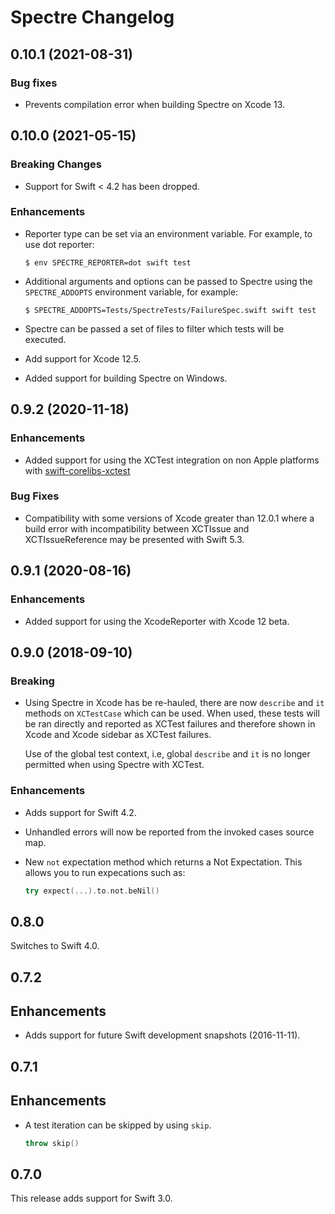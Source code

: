 # Spectre Changelog

## 0.10.1 (2021-08-31)

### Bug fixes

- Prevents compilation error when building Spectre on Xcode 13.


## 0.10.0 (2021-05-15)

### Breaking Changes

- Support for Swift < 4.2 has been dropped.

### Enhancements

- Reporter type can be set via an environment variable. For example, to use dot
  reporter:

  ```shell
  $ env SPECTRE_REPORTER=dot swift test
  ```

- Additional arguments and options can be passed to Spectre using the
  `SPECTRE_ADDOPTS` environment variable, for example:

  ```shell
  $ SPECTRE_ADDOPTS=Tests/SpectreTests/FailureSpec.swift swift test
  ```

- Spectre can be passed a set of files to filter which tests will be executed.

- Add support for Xcode 12.5.

- Added support for building Spectre on Windows.

## 0.9.2 (2020-11-18)

### Enhancements

- Added support for using the XCTest integration on non Apple platforms with
  [swift-corelibs-xctest](https://github.com/apple/swift-corelibs-xctest)

### Bug Fixes

- Compatibility with some versions of Xcode greater than 12.0.1 where a build
  error with incompatibility between XCTIssue and XCTIssueReference may be
  presented with Swift 5.3.

## 0.9.1 (2020-08-16)

### Enhancements

- Added support for using the XcodeReporter with Xcode 12 beta.

## 0.9.0 (2018-09-10)

### Breaking

- Using Spectre in Xcode has be re-hauled, there are now `describe` and `it`
  methods on `XCTestCase` which can be used. When used, these tests will be ran
  directly and reported as XCTest failures and therefore shown in Xcode and
  Xcode sidebar as XCTest failures.

  Use of the global test context, i.e, global `describe` and `it` is no longer
  permitted when using Spectre with XCTest.

### Enhancements

- Adds support for Swift 4.2.

- Unhandled errors will now be reported from the invoked cases source map.
- New `not` expectation method which returns a Not Expectation. This allows you
  to run expecations such as:

  ```swift
  try expect(...).to.not.beNil()
  ```

## 0.8.0

Switches to Swift 4.0.

## 0.7.2

## Enhancements

- Adds support for future Swift development snapshots (2016-11-11).


## 0.7.1

## Enhancements

- A test iteration can be skipped by using `skip`.

  ```swift
  throw skip()
  ```


## 0.7.0

This release adds support for Swift 3.0.
